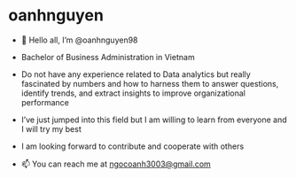 # oanhnguyen

- 👋 Hello all, I’m @oanhnguyen98

- Bachelor of Business Administration in Vietnam

- Do not have any experience related to Data analytics but really fascinated by numbers and how to harness them to answer questions, identify trends, and extract insights to improve organizational performance

- I’ve just jumped into this field but I am willing to learn from everyone and I will try my best

- I am looking forward to contribute and cooperate with others 

- 📫 You can reach me at ngocoanh3003@gmail.com
